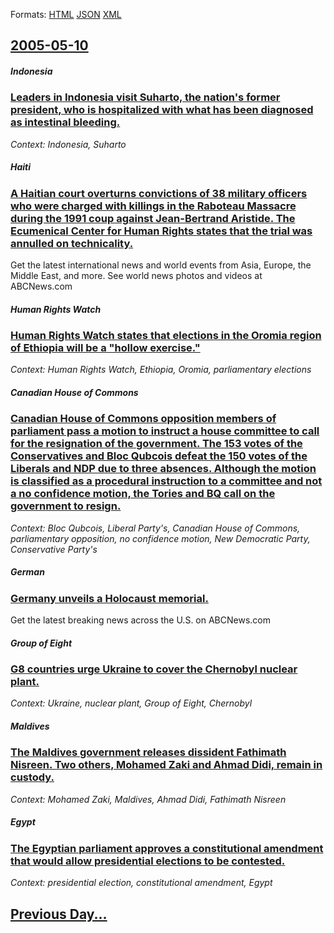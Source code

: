 
Formats: [HTML](2005/05/10/index.html)  [JSON](2005/05/10/index.json)  [XML](2005/05/10/index.xml)  

## [2005-05-10](/news/2005/05/10/index.md)

##### Indonesia
### [ Leaders in Indonesia visit Suharto, the nation's former president, who is hospitalized with what has been diagnosed as intestinal bleeding. ](/news/2005/05/10/leaders-in-indonesia-visit-suharto-the-nation-s-former-president-who-is-hospitalized-with-what-has-been-diagnosed-as-intestinal-bleeding.md)
_Context: Indonesia, Suharto_

##### Haiti
### [ A Haitian court overturns convictions of 38 military officers who were charged with killings in the Raboteau Massacre during the 1991 coup against Jean-Bertrand Aristide. The Ecumenical Center for Human Rights states that the trial was annulled on technicality. ](/news/2005/05/10/a-haitian-court-overturns-convictions-of-38-military-officers-who-were-charged-with-killings-in-the-raboteau-massacre-during-the-1991-coup.md)
Get the latest international news and world events from Asia, Europe, the Middle East, and more. See world news photos and videos at ABCNews.com

##### Human Rights Watch
### [ Human Rights Watch states that elections in the Oromia region of Ethiopia will be a "hollow exercise." ](/news/2005/05/10/human-rights-watch-states-that-elections-in-the-oromia-region-of-ethiopia-will-be-a-hollow-exercise.md)
_Context: Human Rights Watch, Ethiopia, Oromia, parliamentary elections_

##### Canadian House of Commons
### [ Canadian House of Commons opposition members of parliament pass a motion to instruct a house committee to call for the resignation of the government. The 153 votes of the Conservatives and Bloc Qubcois defeat the 150 votes of the Liberals and NDP due to three absences. Although the motion is classified as a procedural instruction to a committee and not a no confidence motion, the Tories and BQ call on the government to resign. ](/news/2005/05/10/canadian-house-of-commons-opposition-members-of-parliament-pass-a-motion-to-instruct-a-house-committee-to-call-for-the-resignation-of-the-g.md)
_Context: Bloc Qubcois, Liberal Party's, Canadian House of Commons, parliamentary opposition, no confidence motion, New Democratic Party, Conservative Party's_

##### German
### [ Germany unveils a Holocaust memorial. ](/news/2005/05/10/germany-unveils-a-holocaust-memorial.md)
Get the latest breaking news across the U.S. on ABCNews.com

##### Group of Eight
### [ G8 countries urge Ukraine to cover the Chernobyl nuclear plant. ](/news/2005/05/10/g8-countries-urge-ukraine-to-cover-the-chernobyl-nuclear-plant.md)
_Context: Ukraine, nuclear plant, Group of Eight, Chernobyl_

##### Maldives
### [ The Maldives government releases dissident Fathimath Nisreen. Two others, Mohamed Zaki and Ahmad Didi, remain in custody. ](/news/2005/05/10/the-maldives-government-releases-dissident-fathimath-nisreen-two-others-mohamed-zaki-and-ahmad-didi-remain-in-custody.md)
_Context: Mohamed Zaki, Maldives, Ahmad Didi, Fathimath Nisreen_

##### Egypt
### [ The Egyptian parliament approves a constitutional amendment that would allow presidential elections to be contested. ](/news/2005/05/10/the-egyptian-parliament-approves-a-constitutional-amendment-that-would-allow-presidential-elections-to-be-contested.md)
_Context: presidential election, constitutional amendment, Egypt_

## [Previous Day...](/news/2005/05/9/index.md)

